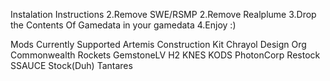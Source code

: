 Instalation Instructions
2.Remove SWE/RSMP
2.Remove Realplume
3.Drop the Contents Of Gamedata in your gamedata
4.Enjoy :)

Mods Currently Supported
Artemis Construction Kit
Chrayol Design Org
Commonwealth Rockets
GemstoneLV
H2 
KNES
KODS
PhotonCorp
Restock
SSAUCE
Stock(Duh)
Tantares

